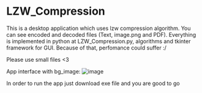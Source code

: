 # LZW_Compression
This is a desktop application which uses lzw compression algorithm.
You can see encoded and decoded files (Text, image.png and PDF).
Everything is implemented in python at LZW_Compression.py, algorithms and tkinter framework for GUI. Because of that, perfomance could suffer :/

Please use small files <3

App interface with bg_image:
![image](https://user-images.githubusercontent.com/54029561/201493140-0f53718e-fa96-4956-8df9-eef3259cba99.png)

In order to run the app just download exe file and you are good to go
